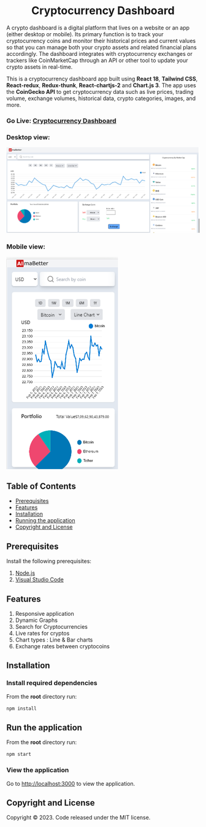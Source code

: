 <h1 align="center">Cryptocurrency Dashboard</h1>

A crypto dashboard is a digital platform that lives on a website or an app (either desktop or mobile). Its primary function is to track your cryptocurrency coins and monitor their historical prices and current values so that you can manage both your crypto assets and related financial plans accordingly. The dashboard integrates with cryptocurrency exchanges or trackers like CoinMarketCap through an API or other tool to update your crypto assets in real-time.

This is a cryptocurrency dashboard app built using **React 18**, **Tailwind CSS**, **React-redux**, **Redux-thunk**, **React-chartjs-2** and **Chart.js 3**. The app uses the **CoinGecko API** to get cryptocurrency data such as live prices, trading volume, exchange volumes, historical data, crypto categories, images, and more.

### Go Live: [Cryptocurrency Dashboard](https://cryptocurrencydashboard.netlify.app/)

### Desktop view:
<img src="https://github.com/ManiKanta9578/Cryptocurrency_Dashboard/blob/master/public/CryptoDashboard.png" alt="image" />

### Mobile view:
<img src="https://github.com/ManiKanta9578/Cryptocurrency_Dashboard/blob/master/public/ResponsiveCrypto.png"
alt="responsive image pic" />

## Table of Contents 
- [Prerequisites](#prerequisites)
- [Features](#Features)
- [Installation](#installation)
- [Running the application](#run-the-application)
- [Copyright and License](#copyright-and-license)

## Prerequisites

Install the following prerequisites:

1. [Node.js](https://nodejs.org/en/)
2. [Visual Studio Code](https://code.visualstudio.com/download)

## Features

1. Responsive application
2. Dynamic Graphs
3. Search for Cryptocurrencies
4. Live rates for cryptos
5. Chart types : Line & Bar charts
6. Exchange rates between cryptocoins

## Installation

### Install required dependencies

From the **root** directory run:

```bash
npm install
```

## Run the application

From the **root** directory run:

```bash
npm start
```

### View the application

Go to [http://localhost:3000](http://localhost:3000) to view the application.

## Copyright and License

Copyright © 2023. Code released under the MIT license.

